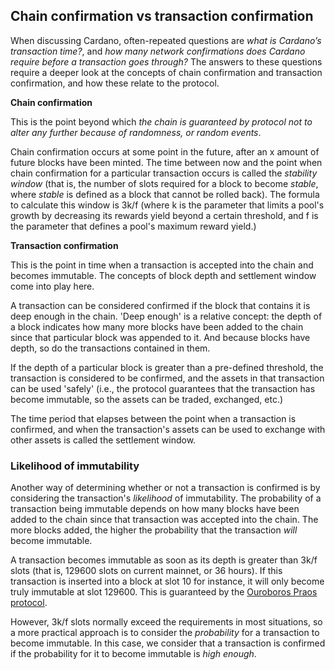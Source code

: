 ## Chain confirmation vs transaction confirmation

When discussing Cardano, often-repeated questions are *what is Cardano’s transaction time?*, and *how many network confirmations does Cardano require before a transaction goes through?* The answers to these questions require a deeper look at the concepts of chain confirmation and transaction confirmation, and how these relate to the protocol.

**Chain confirmation**

This is the point beyond which *the chain is guaranteed by protocol not to alter any further because of randomness, or random events*.

Chain confirmation occurs at some point in the future, after an x amount of future blocks have been minted. The time between now and the point when chain confirmation for a particular transaction occurs is called the *stability window* (that is, the number of slots required for a block to become *stable*, where *stable* is defined as a block that cannot be rolled back). The formula to calculate this window is 3k/f (where k is the parameter that limits a pool's growth by decreasing its rewards yield beyond a certain threshold, and f is the parameter that defines a pool's maximum reward yield.)

**Transaction confirmation**

This is the point in time when a transaction is accepted into the chain and becomes immutable. The concepts of block depth and settlement window come into play here.

A transaction can be considered confirmed if the block that contains it is deep enough in the chain. 'Deep enough' is a relative concept: the depth of a block indicates how many more blocks have been added to the chain since that particular block was appended to it. And because blocks have depth, so do the transactions contained in them.

If the depth of a particular block is greater than a pre-defined threshold, the transaction is considered to be confirmed, and the assets in that transaction can be used 'safely' (i.e., the protocol guarantees that the transaction has become immutable, so the assets can be traded, exchanged, etc.)

The time period that elapses between the point when a transaction is confirmed, and when the transaction's assets can be used to exchange with other assets is called the settlement window.

### Likelihood of immutability

Another way of determining whether or not a transaction is confirmed is by considering the transaction's *likelihood* of immutability. The probability of a transaction being immutable depends on how many blocks have been added to the chain since that transaction was accepted into the chain. The more blocks added, the higher the probability that the transaction *will* become immutable.

A transaction becomes immutable as soon as its depth is greater than 3k/f slots (that is, 129600 slots on current mainnet, or 36 hours). If this transaction is inserted into a block at slot 10 for instance, it will only become truly immutable at slot 129600. This is guaranteed by the [Ouroboros Praos protocol](https://eprint.iacr.org/2017/573.pdf). 

However, 3k/f slots normally exceed the requirements in most situations, so a more practical approach is to consider the *probability* for a transaction to become immutable. In this case, we consider that a transaction is confirmed if the probability for it to become immutable is *high enough*.
